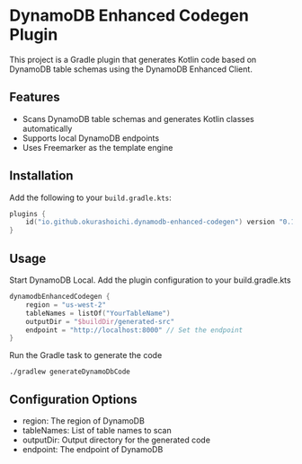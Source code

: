 # DynamoDB Enhanced Codegen Plugin

This project is a Gradle plugin that generates Kotlin code based on DynamoDB table schemas using the DynamoDB Enhanced Client.

## Features

- Scans DynamoDB table schemas and generates Kotlin classes automatically
- Supports local DynamoDB endpoints
- Uses Freemarker as the template engine

## Installation

Add the following to your `build.gradle.kts`:

```kotlin
plugins {
    id("io.github.okurashoichi.dynamodb-enhanced-codegen") version "0.1.1-alpha"
}
```

## Usage
Start DynamoDB Local.
Add the plugin configuration to your build.gradle.kts

```kotlin
dynamodbEnhancedCodegen {
    region = "us-west-2"
    tableNames = listOf("YourTableName")
    outputDir = "$buildDir/generated-src"
    endpoint = "http://localhost:8000" // Set the endpoint
}
```

Run the Gradle task to generate the code

```shell
./gradlew generateDynamoDbCode
```
## Configuration Options
- region: The region of DynamoDB
- tableNames: List of table names to scan
- outputDir: Output directory for the generated code
- endpoint: The endpoint of DynamoDB

